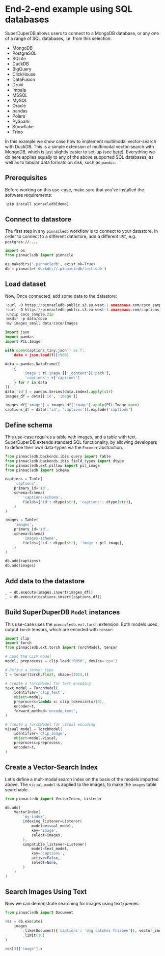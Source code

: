 # End-2-end example using SQL databases

SuperDuperDB allows users to connect to a MongoDB database, or any one of a range of SQL databases, i.e. from this selection:

- MongoDB
- PostgreSQL
- SQLite
- DuckDB
- BigQuery
- ClickHouse
- DataFusion
- Druid
- Impala
- MSSQL
- MySQL
- Oracle
- pandas
- Polars
- PySpark
- Snowflake
- Trino

In this example we show case how to implement multimodal vector-search with DuckDB.
This is a simple extension of multimodal vector-search with MongoDB, which is 
just slightly easier to set-up (see [here](https://docs.pinnacledb.com/docs/use_cases/items/multimodal_image_search_clip)).
Everything we do here applies equally to any of the above supported SQL databases, as well as to tabular data formats on disk, such as `pandas`.

## Prerequisites

Before working on this use-case, make sure that you've installed the software requirements:


```python
!pip install pinnacledb[demo]
```

## Connect to datastore

The first step in any `pinnacledb` workflow is to connect to your datastore.
In order to connect to a different datastore, add a different `URI`, e.g. `postgres://...`.


```python
import os
from pinnacledb import pinnacle

os.makedirs('.pinnacledb', exist_ok=True)
db = pinnacle('duckdb://.pinnacledb/test.ddb')
```

## Load dataset

Now, Once connected, add some data to the datastore:


```python
!curl -O https://pinnacledb-public.s3.eu-west-1.amazonaws.com/coco_sample.zip
!curl -O https://pinnacledb-public.s3.eu-west-1.amazonaws.com/captions_tiny.json
!unzip coco_sample.zip
!mkdir -p data/coco
!mv images_small data/coco/images
```


```python
import json
import pandas
import PIL.Image

with open(captions_tiny.json') as f:
    data = json.load(f)[:500]
    
data = pandas.DataFrame([
    {
        'image': r['image']['_content']['path'], 
         'captions': r['captions']
    } for r in data   
])
data['id'] = pandas.Series(data.index).apply(str)
images_df = data[['id', 'image']]

images_df['image'] = images_df['image'].apply(PIL.Image.open)
captions_df = data[['id', 'captions']].explode('captions')
```

## Define schema

This use-case requires a table with images, and a table with text. 
SuperDuperDB extends standard SQL functionality, by allowing developers to define
their own data-types via the `Encoder` abstraction.


```python
from pinnacledb.backends.ibis.query import Table
from pinnacledb.backends.ibis.field_types import dtype
from pinnacledb.ext.pillow import pil_image
from pinnacledb import Schema

captions = Table(
    'captions', 
    primary_id='id',
    schema=Schema(
        'captions-schema',
        fields={'id': dtype(str), 'captions': dtype(str)},
    )
)

images = Table(
    'images', 
    primary_id='id',
    schema=Schema(
        'images-schema',
        fields={'id': dtype(str), 'image': pil_image},
    )
)

db.add(captions)
db.add(images)
```

## Add data to the datastore


```python
_ = db.execute(images.insert(images_df))
_ = db.execute(captions.insert(captions_df))
```

## Build SuperDuperDB `Model` instances

This use-case uses the `pinnacledb.ext.torch` extension. 
Both models used, output `torch` tensors, which are encoded with `tensor`:


```python
import clip
import torch
from pinnacledb.ext.torch import TorchModel, tensor

# Load the CLIP model
model, preprocess = clip.load("RN50", device='cpu')

# Define a tensor type
t = tensor(torch.float, shape=(1024,))

# Create a TorchModel for text encoding
text_model = TorchModel(
    identifier='clip_text',
    object=model,
    preprocess=lambda x: clip.tokenize(x)[0],
    encoder=t,
    forward_method='encode_text',    
)

# Create a TorchModel for visual encoding
visual_model = TorchModel(
    identifier='clip_image',
    object=model.visual,    
    preprocess=preprocess,
    encoder=t,
)
```

## Create a Vector-Search Index

Let's define a mult-modal search index on the basis of the models imported above.
The `visual_model` is applied to the images, to make the `images` table searchable.


```python
from pinnacledb import VectorIndex, Listener

db.add(
    VectorIndex(
        'my-index',
        indexing_listener=Listener(
            model=visual_model,
            key='image',
            select=images,
        ),
        compatible_listener=Listener(
            model=text_model,
            key='captions',
            active=False,
            select=None,
        )
    )
)
```

## Search Images Using Text

Now we can demonstrate searching for images using text queries:


```python
from pinnacledb import Document

res = db.execute(
    images
        .like(Document({'captions': 'dog catches frisbee'}), vector_index='my-index', n=10)
        .limit(10)
)
```


```python
res[3]['image'].x
```
